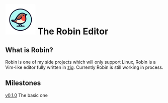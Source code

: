 # <img src="assets/robin-icon.png" alt="robin" style="width:96px;height:96px"/> The Robin Editor

## What is Robin?

Robin is one of my side projects which will only support Linux,
Robin is a Vim-like editor fully written in [zig](https://github.com/ziglang/zig).
Currently Robin is still working in process.

## Milestones

[v0.1.0](https://github.com/pseudocc/robin/milestone/1) The basic one
